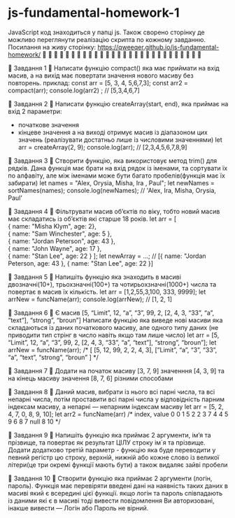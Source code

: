 # js-fundamental-homework-1
JavaScript код знаходиться у папці js.
Також сворено сторінку де можливо переглянути реалізацію скрипта по кожному завданню. 
Посилання на живу сторінку:
https://qweeqer.github.io/js-fundamental-homework/
🍒 🍒 🍒 🍒 🍒 🍒 🍒 🍒 🍒 🍒 🍒 🍒 🍒  🍒 🍒 🍒 🍒 🍒 🍒 🍒
🍒 🍒 🍒 🍒 🍒 🍒 🍒 🍒

🌟 Завдання 1 🌟 
Написати функцію compact() яка має приймати на вхід масив, а на вихід має повертати значення нового масиву без повторень.
приклад:
const arr = [5, 3, 4, 5,6,7,3];
const arr2 = compact(arr);
console.log(arr2) ; // [5,3,4,6,7]

🌟 Завдання 2 🌟 
Написати функцію createArray(start, end), яка приймає на вхід 2 параметри:
 - початкове значення
 - кінцеве значення
а на виході отримує масив із діапазоном цих значень (реалізувати достатньо лише із числовими значеннями)
let arr = createArray(2, 9);
console.log(arr); // [2,3,4,5,6,7,8,9]

🌟 Завдання 3 🌟
Створити функцію, яка використовує метод trim() для рядків. Дана функція має брати на вхід рядок із іменами, та сортувати їх по алфавіту, але між іменами може бути багато пробелів(функція має їх забирати)
let names = "Alex,    Orysia, Misha,    Ira     , Paul";
let newNames = sortNames(names);
console.log(newNames); // 'Alex, Ira, Misha, Orysia, Paul' 

🌟 Завдання 4 🌟
Фільтрувати масив об’єктів по віку, тобто новий масив має складатись із об’єктів які старше 18 років.
 let arr = [  
{ name: "Misha Klym", age: 2},  
{ name: "Sam Winchester", age: 5 },  
{ name: "Jordan Peterson", age: 43 },  
{ name: "John Wayne", age: 17 },  
{ name: "Stan Lee", age: 22 }
];
let newArray = ...; // [{ name: "Jordan Peterson, age: 43 }, { name: "Stan Lee", age: 22 }] 

🌟 Завдання 5 🌟 
Напишіть функцію яка знаходить в масиві двозначні(10+), трьохзначні(100+) та чотирьохзначні(1000+)  числа та повертає в масив їх кількість.
 let arr = [1,2,55,3,100, 333, 9999];
let arrNew = funcName(arr);
console.log(arrNew); // [1, 2, 1]

🌟 Завдання 6 🌟 
Є масив [5, “Limit”, 12, “a”, “3”, 99, 2, [2, 4, 3, “33”, “a”, “text”], “strong”, “broun”]
Написати функцію яка виведе нові масиви яка складаються із даних початкового масиву, але одного типу даних (не приводити тип стрінг в число навіть якщо там лише число)
let  arr = [5, “Limit”, 12, “a”, “3”, 99, 2, [2, 4, 3, “33”, “a”, “text”], “strong”, “broun”];
let arrNew = funcName(arr);
 /* 
[
[5, 12, 99, 2, 2, 4, 3],
[”Limit”, “a”, “3”, “33”, “a”, “text”, “strong”, “broun”
] 
*/

🌟 Завдання 7 🌟 
Додати на початок масиву [3, 7, 9] значенння [4, 3, 9] та на кінець масиву значення [8, 7, 6] різними способами

🌟 Завдання 8 🌟
Даний масив, вибрати із нього всі парні числа, та всі непарні числа, потім проставити всі парні числа у відповідність парним індексам масиву, а непарні — непарним індексам масиву
 let arr = [5, 2, 4, 7, 0, 8, 9, 10];
let arr2 = funcName(arr)
/*
index, value
0          0
1          5
2          2
3          7
4          4
5          9
6          8
7          null
8          10
*/ 

🌟 Завдання 9 🌟 
Напишіть функцію яка приймає 2 аргументи, ім’я та прізвище, та повертає як результат ЦІЛУ строку ім`я та прізвище. Додати додатково третій параметр - функцію яка буде переводити у певний регістр цю строку, верхній, нижній або кожне слово із великої літери(це три окремі функції мають бути) а також видаляє зайві пробели

🌟 Завдання 10 🌟 
Створити функцію яка приймає 2 аргументи (логін, пароль). Функція має перевіряти введені дані на наявність таких даних в масиві який є всередині цієї функції. якщо логін та пароль співпадають із даними які є в масиві тоді вивести повідомлення Ви авторизовані, інакше вивести — Логін або Пароль не вірний.